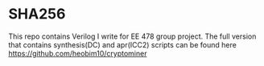 # SHA256
This repo contains Verilog I write for EE 478 group project. The full version that contains synthesis(DC) and apr(ICC2) scripts can be found here https://github.com/heobim10/cryptominer 

